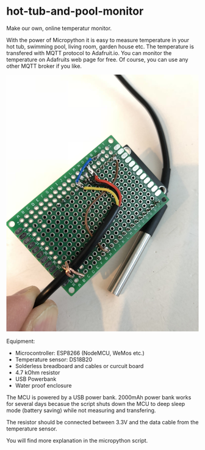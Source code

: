 # hot-tub-and-pool-monitor

Make our own, online temperatur monitor. 

With the power of Micropython it is easy to measure temperature in your hot tub, swimming pool, living room, garden house etc. The temperature is transfered with MQTT protocol to Adafruit.io. You can monitor the temperature on Adafruits web page for free. Of course, you can use any other MQTT broker if you like.

![Circuit board with ESP8266 and resistor](https://raw.githubusercontent.com/roarnyg/hot-tub-and-pool-temperature-monitor/master/Circuit%20board.jpg)

Equipment:
* Microcontroller: ESP8266 (NodeMCU, WeMos etc.)
* Temperature sensor: DS18B20
* Solderless breadboard and cables or curcuit board
* 4.7 kOhm resistor 
* USB Powerbank
* Water proof enclosure

The MCU is powered by a USB power bank. 2000mAh power bank works for several days becasue the script shuts down the MCU to deep sleep mode (battery saving) while not measuring and transfering.

The resistor should be connected between 3.3V and the data cable from the temperature sensor. 

You will find more explanation in the micropython script. 
